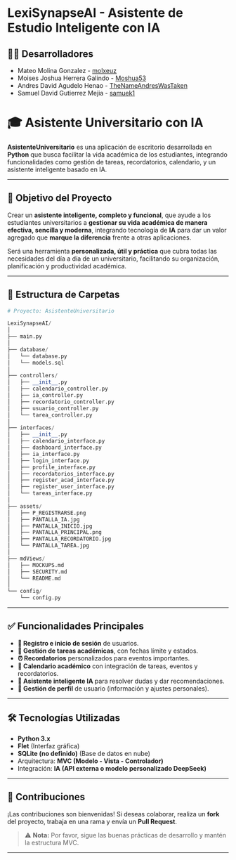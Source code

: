 # LexiSynapseAI - Asistente de Estudio Inteligente con IA

## 👨‍💻 Desarrolladores
- Mateo Molina Gonzalez - [molxeuz](https://github.com/molxeuz)  
- Moises Joshua Herrera Galindo - [Moshua53](https://github.com/Moshua53)  
- Andres David Agudelo Henao - [TheNameAndresWasTaken](https://github.com/TheNameAndresWasTaken)  
- Samuel David Gutierrez Mejia - [samuek1](https://github.com/samuek1)  


# 🎓 Asistente Universitario con IA

**AsistenteUniversitario** es una aplicación de escritorio desarrollada en **Python** que busca facilitar la vida académica de los estudiantes, integrando funcionalidades como gestión de tareas, recordatorios, calendario, y un asistente inteligente basado en IA.  

---

## 🎯 Objetivo del Proyecto

Crear un **asistente inteligente, completo y funcional**, que ayude a los estudiantes universitarios a **gestionar su vida académica de manera efectiva, sencilla y moderna**, integrando tecnología de **IA** para dar un valor agregado que **marque la diferencia** frente a otras aplicaciones.  

Será una herramienta **personalizada, útil y práctica** que cubra todas las necesidades del día a día de un universitario, facilitando su organización, planificación y productividad académica.  

---

## 🚀 Estructura de Carpetas

```python
# Proyecto: AsistenteUniversitario

LexiSynapseAI/
│
├── main.py
│
├── database/
│   └── database.py
│   └── models.sql
│
├── controllers/
│   ├── __init__.py
│   ├── calendario_controller.py
│   ├── ia_controller.py
│   ├── recordatorio_controller.py
│   ├── usuario_controller.py
│   └── tarea_controller.py
│
├── interfaces/
│   ├── __init__.py
│   ├── calendario_interface.py
│   ├── dashboard_interface.py
│   ├── ia_interface.py
│   ├── login_interface.py
│   ├── profile_interface.py
│   ├── recordatorios_interface.py
│   ├── register_acad_interface.py
│   ├── register_user_interface.py
│   └── tareas_interface.py
│
├── assets/
│   ├── P_REGISTRARSE.png
│   ├── PANTALLA_IA.jpg
│   ├── PANTALLA_INICIO.jpg
│   ├── PANTALLA_PRINCIPAL.png
│   ├── PANTALLA_RECORDATORIO.jpg
│   └── PANTALLA_TAREA.jpg
│
├── mdViews/
│   ├── MOCKUPS.md
│   ├── SECURITY.md
│   └── README.md
│
└── config/
    └── config.py
```
---

## ✅ Funcionalidades Principales

- **🔑 Registro e inicio de sesión** de usuarios.
- **📝 Gestión de tareas académicas**, con fechas límite y estados.
- **⏰ Recordatorios** personalizados para eventos importantes.
- **📅 Calendario académico** con integración de tareas, eventos y recordatorios.
- **🤖 Asistente inteligente IA** para resolver dudas y dar recomendaciones.
- **👤 Gestión de perfil** de usuario (información y ajustes personales).

---

## 🛠 Tecnologías Utilizadas

- **Python 3.x**
- **Flet** (Interfaz gráfica)
- **SQLite (no definido)** (Base de datos en nube)
- Arquitectura: **MVC (Modelo - Vista - Controlador)**
- Integración: **IA (API externa o modelo personalizado DeepSeek)**

---

## 🤝 Contribuciones

¡Las contribuciones son bienvenidas! Si deseas colaborar, realiza un **fork** del proyecto, trabaja en una rama y envía un **Pull Request**.  

> ⚠️ **Nota:** Por favor, sigue las buenas prácticas de desarrollo y mantén la estructura MVC.

---

